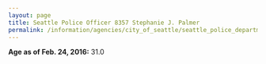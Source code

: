 ```yaml
---
layout: page
title: Seattle Police Officer 8357 Stephanie J. Palmer
permalink: /information/agencies/city_of_seattle/seattle_police_department/copbook/8357/
---
```


**Age as of Feb. 24, 2016:** 31.0
